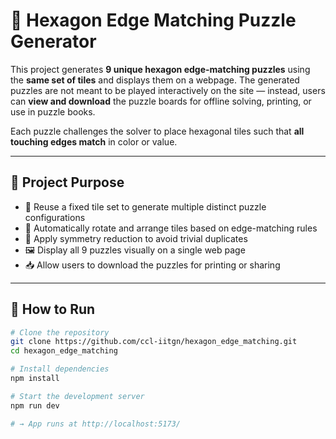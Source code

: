 # 🧩 Hexagon Edge Matching Puzzle Generator

This project generates **9 unique hexagon edge-matching puzzles** using the **same set of tiles** and displays them on a webpage. The generated puzzles are not meant to be played interactively on the site — instead, users can **view and download** the puzzle boards for offline solving, printing, or use in puzzle books.

Each puzzle challenges the solver to place hexagonal tiles such that **all touching edges match** in color or value.

---

## 🔧 Project Purpose

- 🔁 Reuse a fixed tile set to generate multiple distinct puzzle configurations
- 🔄 Automatically rotate and arrange tiles based on edge-matching rules
- 🧠 Apply symmetry reduction to avoid trivial duplicates
- 🖼️ Display all 9 puzzles visually on a single web page
- 📥 Allow users to download the puzzles for printing or sharing

---

## 🧪 How to Run

```bash
# Clone the repository
git clone https://github.com/ccl-iitgn/hexagon_edge_matching.git
cd hexagon_edge_matching

# Install dependencies
npm install

# Start the development server
npm run dev

# → App runs at http://localhost:5173/
